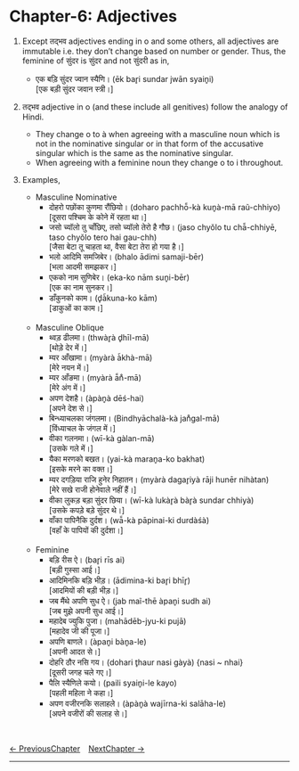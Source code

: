 # Chapter-6: Adjectives

1. Except तद्भव adjectives ending in o and some others, all adjectives are immutable i.e. they don’t change based on number or gender. Thus, the feminine of सुंदर is सुंदर and not सुंदरी as in,
   - एक बड़ि सुंदर ज्वान स्यैणि। (ēk bar̥i sundar jwān syain̥i)<br>
   [एक बड़ी सुंदर जवान स्त्री।]

2. तद्भव adjective in o (and these include all genitives) follow the analogy of Hindi. 
   - They change o to à when agreeing with a masculine noun which is not in the nominative singular or in that form of the accusative singular which is the same as the nominative singular.
   - When agreeing with a feminine noun they change o to i throughout.

3. Examples,
   - Masculine Nominative
     - दोहरो पछोंका कुणमा रौंछियो। (doharo pachhō̃-kà kun̥à-mā raũ-chhiyo)<br>
     [दूसरा पश्चिम के कोने में रहता था।]
     - जसो च्यॉलो तु चाँछिए, तसो च्यॉलो तेरो है गौछ। (jaso chyŏlo tu chā̃-chhiyē, taso chyŏlo tero hai gau-chh)<br>
     [जैसा बेटा तू चाहता था, वैसा बेटा तेरा हो गया है।]
     - भलो आदिमि समजिबेर। (bhalo ādimi samaji-bēr)<br>
     [भला आदमी समझकर।]
     - एकको नाम सुणिबेर। (eka-ko nām sun̥i-bēr)<br>
     [एक का नाम सुनकर।]
     - डाँकुनको काम। (d̥à̃kuna-ko kām)<br>
     [डाकुओं का काम।]<br><br>
   - Masculine Oblique
     - थ्वड़ ढीलमा। (thwàr̥à d̥hīl-mā)<br>
     [थोड़े देर में।]
     - म्यर आँखामा। (myàrà à̃khà-mā)<br>
     [मेरे नयन में।]
     - म्यर आँङमा। (myàrà ā̃n̊-mā)<br>
     [मेरे अंग में।]
     - अपण देशहै। (àpàn̥à dēś-hai)<br>
     [अपने देश से।]
     - बिन्ध्याचलका जंगलमा। (Bindhyāchalà-kà jan̊gal-mā)<br>
     [विंध्याचल के जंगल में।]
     - वीका गलनमा। (wī-kà gàlan-mā)<br>
     [उसके गले में।]
     - यैका मरणको बखत। (yai-kà maran̥a-ko bakhat)<br>
     [इसके मरने का वक्त।]
     - म्यर दगड़िया राजि हुनेर निहातन। (myàrà dagar̥iyà rāji hunēr nihàtan)<br>
     [मेरे सखे राजी होनेवाले नहीं हैं।]
     - वीका लुकड़ बड़ा सुंदर छिया। (wī-kà lukàr̥à bàr̥à sundar chhiyà)<br>
     [उसके कपड़े बड़े सुंदर थे।]
     - वाँका पापिनैकि दुर्दश। (wā̃-kà pāpinai-ki durdàśà)<br>
     [वहाँ के पापियों की दुर्दशा।]<br><br>
   - Feminine
     - बड़ि रीस ऐ। (bar̥i rīs ai)<br>
     [बड़ी गुस्सा आई।]
     - आदिमिनकि बड़ि भीड़। (ādimina-ki bar̥i bhīr̥)<br>
     [आदमियों की बड़ी भीड़।]
     - जब मैंथे अपणि सुध ऐ। (jab maĩ-thē àpan̥i sudh ai)<br>
     [जब मुझे अपनी सुध आई।]
     - महादेब ज्युकि पुजा। (mahādēb-jyu-ki pujā)<br>
     [महादेव जी की पूजा।]
     - अपणि बाणले। (àpan̥i bàn̥a-le)<br>
     [अपनी आदत से।]
     - दोहरि ठौर नसि गय। (dohari t̥haur nasi gàyà) {nasi ~ nhai}<br>
     [दूसरी जगह चले गए।]
     - पैलि स्यैणिले कयो। (paili syain̥i-le kayo)<br>
     [पहली महिला ने कहा।]
     - अपण वजीरनकि सलाहले। (àpàn̥à wajīrna-ki salāha-le)<br>
     [अपने वजीरों की सलाह से।]

<br>

[<- PreviousChapter](/major/5_Cases.md) &ensp; [NextChapter ->](https://pages.github.com/)

---